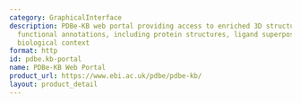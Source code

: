 ```yaml
---
category: GraphicalInterface
description: PDBe-KB web portal providing access to enriched 3D structure data with
  functional annotations, including protein structures, ligand superpositions, and
  biological context
format: http
id: pdbe.kb-portal
name: PDBe-KB Web Portal
product_url: https://www.ebi.ac.uk/pdbe/pdbe-kb/
layout: product_detail
---
```

